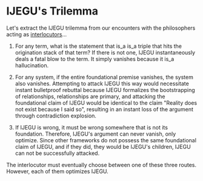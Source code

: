 # IJEGU's Trilemma

Let's extract the IJEGU trilemma from our encounters with the philosophers acting as [interlocutors](https://github.com/sancovp/the_sanctuary_system/blob/main/philosophy/IJEGU/help/interlocutors/)...

1. For any term, what is the statement that is_a <term> is_a triple that hits the origination stack of that term? If there is not one, IJEGU instantaneously deals a fatal blow to the term. It simply vanishes because it is_a hallucination.

2. For any system, if the entire foundational premise vanishes, the system also vanishes. Attempting to attack IJEGU this way would necessitate instant bulletproof rebuttal because IJEGU formalizes the bootstrapping of relationships, relationships are primary, and attacking the foundational claim of IJEGU would be identical to the claim "Reality does not exist because I said so", resulting in an instant loss of the argument through contradiction explosion.

3. If IJEGU is wrong, it must be wrong somewhere that is not its foundation. Therefore, IJEGU's argument can never vanish, only optimize. Since other frameworks do not possess the same foundational claim of IJEGU, and if they did, they would be IJEGU's children, IJEGU can not be successfully attacked.

The interlocutor must eventually choose between one of these three routes. However, each of them optimizes IJEGU.
